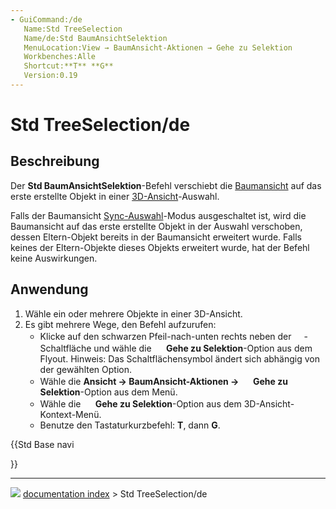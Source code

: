 ```yaml
---
- GuiCommand:/de
   Name:Std TreeSelection
   Name/de:Std BaumAnsichtSelektion
   MenuLocation:View → BaumAnsicht-Aktionen → Gehe zu Selektion
   Workbenches:Alle
   Shortcut:**T** **G**
   Version:0.19
---
```


# Std TreeSelection/de

## Beschreibung

Der **Std BaumAnsichtSelektion**-Befehl verschiebt die [Baumansicht](Tree_view/de.md) auf das erste erstellte Objekt in einer [3D-Ansicht](3D_view/de.md)-Auswahl.

Falls der Baumansicht [Sync-Auswahl](Std_TreeSyncSelection/de.md)-Modus ausgeschaltet ist, wird die Baumansicht auf das erste erstellte Objekt in der Auswahl verschoben, dessen Eltern-Objekt bereits in der Baumansicht erweitert wurde. Falls keines der Eltern-Objekte dieses Objekts erweitert wurde, hat der Befehl keine Auswirkungen.

## Anwendung

1.  Wähle ein oder mehrere Objekte in einer 3D-Ansicht.
2.  Es gibt mehrere Wege, den Befehl aufzurufen:
    -   Klicke auf den schwarzen Pfeil-nach-unten rechts neben der **<img src="images/Std_TreeSyncView.svg" width=16px>**-Schaltfläche und wähle die **<img src="images/Std_TreeSelection.svg" width=16px> Gehe zu Selektion**-Option aus dem Flyout. Hinweis: Das Schaltflächensymbol ändert sich abhängig von der gewählten Option.
    -   Wähle die **Ansicht → BaumAnsicht-Aktionen → <img src="images/Std_TreeSelection.svg" width=16px> Gehe zu Selektion**-Option aus dem Menü.
    -   Wähle die **<img src="images/Std_TreeSelection.svg" width=16px> Gehe zu Selektion**-Option aus dem 3D-Ansicht-Kontext-Menü.
    -   Benutze den Tastaturkurzbefehl: **T**, dann **G**.





{{Std Base navi

}}



---
![](images/Right_arrow.png) [documentation index](../README.md) > Std TreeSelection/de
